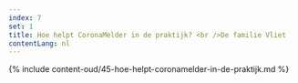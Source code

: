 ```yaml
---
index: 7
set: 1
title: Hoe helpt CoronaMelder in de praktijk? <br />De familie Vliet
contentLang: nl
---
```

{% include content-oud/45-hoe-helpt-coronamelder-in-de-praktijk.md %}
